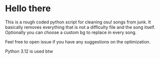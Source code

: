 # Hello there
This is a rough coded python script for cleaning osu! songs from junk.
It basically removes everything that is not a difficulty file and the song itself.
Optionally you can choose a custom bg to replace in every song.

Feel free to open issue if you have any suggestions on the optimization.

Python 3.12 is used btw
